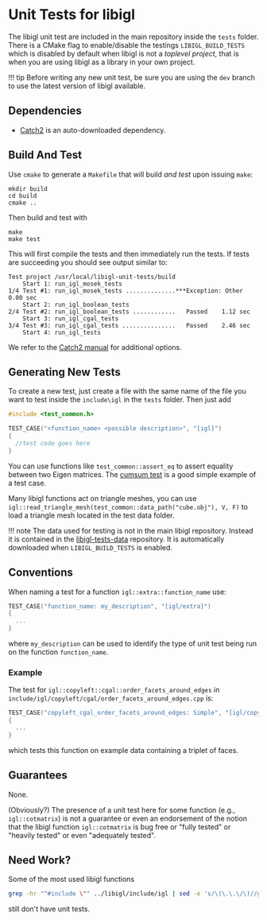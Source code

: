 # Unit Tests for libigl

The libigl unit test are included in the main repository inside the `tests` folder.
There is a CMake flag to enable/disable the testings `LIBIGL_BUILD_TESTS` which is
disabled by default when libigl is not a *toplevel project*, that is when you are using
libigl as a library in your own project.


!!! tip
    Before writing any new unit test, be sure you are using the `dev` branch to use the latest version of libigl available.


## Dependencies

- [Catch2](https://github.com/catchorg/Catch2) is an auto-downloaded dependency.


## Build And Test

Use `cmake` to generate a `Makefile` that will build _and test_ upon issuing
`make`:

```
mkdir build
cd build
cmake ..
```

Then build and test with

```
make
make test
```

This will first compile the tests and then immediately run the tests. If tests
are succeeding you should see output similar to:

```
Test project /usr/local/libigl-unit-tests/build
    Start 1: run_igl_mosek_tests
1/4 Test #1: run_igl_mosek_tests ..............***Exception: Other  0.00 sec
    Start 2: run_igl_boolean_tests
2/4 Test #2: run_igl_boolean_tests ............   Passed    1.12 sec
    Start 3: run_igl_cgal_tests
3/4 Test #3: run_igl_cgal_tests ...............   Passed    2.46 sec
    Start 4: run_igl_tests
```

We refer to the [Catch2 manual](https://github.com/catchorg/Catch2/tree/master/docs) for additional options.


## Generating New Tests

To create a new test, just create a file with the same name of the file you want to test
inside the `include\igl` in the `tests` folder. Then just add
```cpp
#include <test_common.h>

TEST_CASE("<function_name> <possible description>", "[igl]")
{
  //test code goes here
}
```

You can use functions like `test_common::assert_eq` to assert equality between two Eigen matrices.
The [cumsum test](https://github.com/libigl/libigl/blob/master/tests/include/igl/cumsum.cpp) is a good
simple example of a test case.

Many libigl functions act on triangle meshes, you can use `igl::read_triangle_mesh(test_common::data_path("cube.obj"), V, F)` to load a triangle mesh located in the test data folder.

!!! note
    The data used for testing is not in the main libigl repository. Instead it is contained in the [libigl-tests-data](https://github.com/libigl/libigl-tests-data) repository. It is automatically downloaded when `LIBIGL_BUILD_TESTS` is enabled.


## Conventions

When naming a test for a function `igl::extra::function_name` use:

```cpp
TEST_CASE("function_name: my_description", "[igl/extra]")
{
  ...
}
```

where `my_description` can be used to identify the type of unit test being run on the function `function_name`.

### Example

The test for `igl::copyleft::cgal::order_facets_around_edges` in
`include/igl/copyleft/cgal/order_facets_around_edges.cpp` is:

```cpp
TEST_CASE("copyleft_cgal_order_facets_around_edges: Simple", "[igl/copyleft/cgal]")
{
  ...
}
```

which tests this function on example data containing a triplet of faces.

## Guarantees

None.

(Obviously?) The presence of a unit test here for some function (e.g.,
`igl::cotmatrix`) is not a guarantee or even an endorsement of the notion that
the libigl function `igl::cotmatrix` is bug free or "fully tested" or "heavily
tested" or even "adequately tested".

## Need Work?

Some of the most used libigl functions

```bash
grep -hr "^#include \"" ../libigl/include/igl | sed -e 's/\(\.\.\/\)//g' | sort | uniq -c | sort
```

still don't have unit tests.
